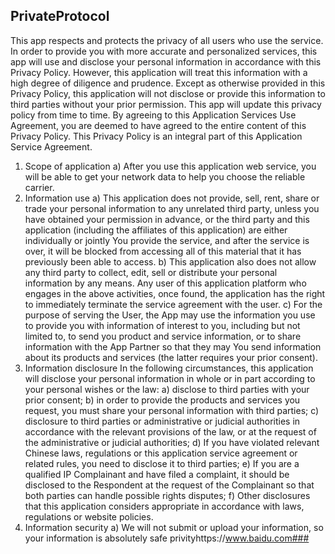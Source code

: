 ## PrivateProtocol
This app respects and protects the privacy of all users who use the service. In order to provide you with more accurate and personalized services, this app will use and disclose your personal information in accordance with this Privacy Policy. However, this application will treat this information with a high degree of diligence and prudence. Except as otherwise provided in this Privacy Policy, this application will not disclose or provide this information to third parties without your prior permission. This app will update this privacy policy from time to time. By agreeing to this Application Services Use Agreement, you are deemed to have agreed to the entire content of this Privacy Policy. This Privacy Policy is an integral part of this Application Service Agreement.
1. Scope of application
a) After you use this application web service, you will be able to get your network data to help you choose the reliable carrier.
2. Information use
a) This application does not provide, sell, rent, share or trade your personal information to any unrelated third party, unless you have obtained your permission in advance, or the third party and this application (including the affiliates of this application) are either individually or jointly You provide the service, and after the service is over, it will be blocked from accessing all of this material that it has previously been able to access.
b) This application also does not allow any third party to collect, edit, sell or distribute your personal information by any means. Any user of this application platform who engages in the above activities, once found, the application has the right to immediately terminate the service agreement with the user.
c) For the purpose of serving the User, the App may use the information you use to provide you with information of interest to you, including but not limited to, to send you product and service information, or to share information with the App Partner so that they may You send information about its products and services (the latter requires your prior consent).
3. Information disclosure
In the following circumstances, this application will disclose your personal information in whole or in part according to your personal wishes or the law:
a) disclose to third parties with your prior consent;
b) in order to provide the products and services you request, you must share your personal information with third parties;
c) disclosure to third parties or administrative or judicial authorities in accordance with the relevant provisions of the law, or at the request of the administrative or judicial authorities;
d) If you have violated relevant Chinese laws, regulations or this application service agreement or related rules, you need to disclose it to third parties;
e) If you are a qualified IP Complainant and have filed a complaint, it should be disclosed to the Respondent at the request of the Complainant so that both parties can handle possible rights disputes;
f) Other disclosures that this application considers appropriate in accordance with laws, regulations or website policies.
4. Information security
a) We will not submit or upload your information, so your information is absolutely safe
privityhttps://www.baidu.com###
